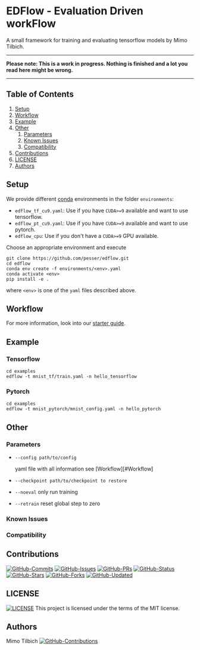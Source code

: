 # EDFlow - Evaluation Driven workFlow

A small framework for training and evaluating tensorflow models by Mimo Tilbich.

---

**Please note: This is a work in progress. Nothing is finished and a lot you read here might be wrong.**


---

## Table of Contents
1. [Setup](#Setup)
2. [Workflow](#Workflow)
3. [Example](#Example)
4. [Other](#Other)
    1. [Parameters](#Parameters)
    2. [Known Issues](#Known-Issues)
    3. [Compatibility](#Compatibility)
5. [Contributions](#Contributions)
6. [LICENSE](#LICENSE)
7. [Authors](#Authors)


## Setup
We provide different [conda](https://conda.io) environments in the folder
`environments`:

- `edflow_tf_cu9.yaml`: Use if you have `CUDA>=9` available and
  want to use tensorflow.
- `edflow_pt_cu9.yaml`: Use if you have `CUDA>=9` available and
  want to use pytorch.
- `edflow_cpu`: Use if you don't have a `CUDA>=9` GPU available.

Choose an appropriate environment and execute

    git clone https://github.com/pesser/edflow.git
    cd edflow
    conda env create -f environments/<env>.yaml
    conda activate <env>
    pip install -e .

where `<env>` is one of the `yaml` files described above.


## Workflow

For more information, look into our [starter guide](link).


## Example

### Tensorflow

    cd examples
    edflow -t mnist_tf/train.yaml -n hello_tensorflow


### Pytorch

    cd examples
    edflow -t mnist_pytorch/mnist_config.yaml -n hello_pytorch


## Other

### Parameters

- `--config path/to/config`

    yaml file with all information see [Workflow][#Workflow]

- `--checkpoint path/to/checkpoint to restore`

- `--noeval`
    only run training

- `--retrain`
    reset global step to zero


### Known Issues
### Compatibility


## Contributions
[![GitHub-Commits][GitHub-Commits]](https://github.com/pesser/edflow/graphs/commit-activity)
[![GitHub-Issues][GitHub-Issues]](https://github.com/pesser/edflow/issues)
[![GitHub-PRs][GitHub-PRs]](https://github.com/pesser/edflow/pulls)
[![GitHub-Status][GitHub-Status]](https://github.com/pesser/edflow/releases)
[![GitHub-Stars][GitHub-Stars]](https://github.com/pesser/edflow/stargazers)
[![GitHub-Forks][GitHub-Forks]](https://github.com/pesser/edflow/network)
[![GitHub-Updated][GitHub-Updated]](https://github.com/pesser/edflow/pulse)
  



## LICENSE
 
[![LICENSE][LICENSE]](https://raw.githubusercontent.com/pesser/edflow/master/LICENSE)
This project is licensed under the terms of the MIT license.

## Authors

Mimo Tilbich [![GitHub-Contributions][GitHub-Contributions]](https://github.com/pesser/edflow/graphs/contributors)


[GitHub-Status]: https://img.shields.io/github/tag/pesser/edflow.svg?maxAge=86400&logo=github&logoColor=white
[GitHub-Forks]: https://img.shields.io/github/forks/pesser/edflow.svg?logo=github&logoColor=white
[GitHub-Stars]: https://img.shields.io/github/stars/pesser/edflow.svg?logo=github&logoColor=white
[GitHub-Commits]: https://img.shields.io/github/commit-activity/y/pesser/edflow.svg?logo=github&logoColor=white
[GitHub-Issues]: https://img.shields.io/github/issues-closed/pesser/edflow.svg?logo=github&logoColor=white
[GitHub-PRs]: https://img.shields.io/github/issues-pr-closed/pesser/edflow.svg?logo=github&logoColor=white
[GitHub-Contributions]: https://img.shields.io/github/contributors/pesser/edflow.svg?logo=github&logoColor=white
[GitHub-Updated]: https://img.shields.io/github/last-commit/pesser/edflow/master.svg?logo=github&logoColor=white&label=pushed

[LICENSE]: https://img.shields.io/github/license/pesser/edflow.svg
